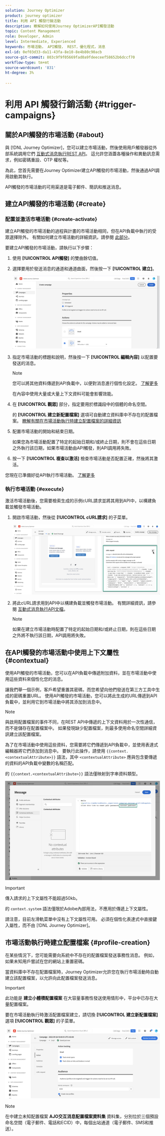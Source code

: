 ```yaml
---
solution: Journey Optimizer
product: journey optimizer
title: 利用 API 觸發行銷活動
description: 瞭解如何使用Journey OptimizerAPI觸發活動
topic: Content Management
role: Developer, Admin
level: Intermediate, Experienced
keywords: 市場活動， API觸發， REST，優化程式，消息
exl-id: 0ef03d33-da11-43fa-8e10-8e4b80c90acb
source-git-commit: 803c9f9f05669fad0a9fdeeceef58652b6dccf70
workflow-type: tm+mt
source-wordcount: '831'
ht-degree: 3%

---
```


# 利用 API 觸發行銷活動 {#trigger-campaigns}

## 關於API觸發的市場活動 {#about}

與 [!DNL Journey Optimizer]，您可以建立市場活動，然後使用用戶觸發器從外部系統調用它們 [互動式消息執行REST API](https://developer.adobe.com/journey-optimizer-apis/references/messaging/#tag/execution)。 這允許您涵蓋各種操作和異動訊息需求，例如密碼重設、OTP 權杖等。

為此，您首先需要在Journey Optimizer建立API觸發的市場活動，然後通過API調用啟動其執行。

API觸發的市場活動的可用渠道是電子郵件、簡訊和推送消息。

## 建立API觸發的市場活動 {#create}

### 配置並激活市場活動 {#create-activate}

建立API觸發的市場活動的過程與計畫的市場活動相同，但在API負載中執行的受眾選擇除外。 有關如何建立市場活動的詳細資訊，請參閱 [此部分](create-campaign.md)。

要建立API觸發的市場活動，請執行以下步驟：

1. 使用 **[!UICONTROL API觸發]** 的雙曲餘切值。

1. 選擇要用於發送消息的通道和通道曲面，然後按一下 **[!UICONTROL 建立]**。

   ![](assets/api-triggered-type.png)

1. 指定市場活動的標題和說明，然後按一下 **[!UICONTROL 編輯內容]** 以配置要發送的消息。

   >[!NOTE]
   >
   >您可以將其他資料傳遞到API負載中，以便對消息進行個性化設定。 [了解更多](#contextual)
   >
   >在內容中使用大量或大量上下文資料可能會影響效能。

1. 在 **[!UICONTROL 觀眾]** 部分，指定要用於標識段中的個體的命名空間。

   的 **[!UICONTROL 建立新配置檔案]** 選項可自動建立資料庫中不存在的配置檔案。 [瞭解有關在市場活動執行時建立配置檔案的詳細資訊](#profile-creation)

1. 配置市場活動的開始和結束日期。

   如果您為市場活動配置了特定的起始日期和/或終止日期，則不會在這些日期之外執行該日期，如果市場活動由API觸發，則API調用將失敗。

1. 按一下 **[!UICONTROL 複查以激活]** 檢查市場活動是否配置正確，然後將其激活。

您現在已準備好從API執行市場活動。 [了解更多](#execute)

### 執行市場活動 {#execute}

激活市場活動後，您需要檢索生成的示例cURL請求並將其用到API中，以構建負載並觸發市場活動。

1. 開啟市場活動，然後從 **[!UICONTROL cURL請求]** 的子菜單。

   ![](assets/api-triggered-curl.png)

1. 將此cURL請求用到API中以構建負載並觸發市場活動。 有關詳細資訊，請參閱 [互動式消息執行API文檔](https://developer.adobe.com/journey-optimizer-apis/references/messaging/#tag/execution)。

   >[!NOTE]
   >
   >如果在建立市場活動時配置了特定的起始日期和/或終止日期，則在這些日期之外將不執行該日期，API調用將失敗。

## 在API觸發的市場活動中使用上下文屬性 {#contextual}

使用API觸發的市場活動，您可以在API負載中傳遞附加資料，並在市場活動中使用這些資料來個性化您的消息。

讓我們舉一個示例，客戶希望重置其密碼，而您希望向他們發送在第三方工具中生成的密碼重置URL。 使用API觸發的市場活動，您可以將此生成的URL傳遞到API負載中，並利用它到市場活動中將其添加到消息中。

>[!NOTE]
>
>與啟用配置檔案的事件不同，在REST API中傳遞的上下文資料用於一次性通信，而不是儲存在配置檔案中。 如果發現缺少配置檔案，則最多使用命名空間詳細資訊建立該配置檔案。

為了在市場活動中使用這些資料，您需要將它們傳遞到API負載中，並使用表達式編輯器將它們添加到消息中。 要執行此操作，請使用 `{{context.<contextualAttribute>}}` 語法，其中 `<contextualAttribute>` 應與包含要傳遞的資料的API負載中變數的名稱匹配。

的 `{{context.<contextualAttribute>}}` 語法僅映射到字串資料類型。

![](assets/api-triggered-context.png)


>[!IMPORTANT]
>
>傳入請求的上下文屬性不能超過50kb。
>
>的 `context.system` 語法僅限於Adobe內部用法，不應用於傳遞上下文屬性。

請注意，目前左滑軌菜單中沒有上下文屬性可用。 必須在個性化表達式中直接鍵入屬性，而不由 [!DNL Journey Optimizer]。

## 市場活動執行時建立配置檔案 {#profile-creation}

在某些情況下，您可能需要向系統中不存在的配置檔案發送事務性消息。 例如，如果未知用戶嘗試在您的網站上重置密碼。

當資料庫中不存在配置檔案時，Journey Optimizer允許您在執行市場活動時自動建立該配置檔案，以允許向此配置檔案發送消息。

>[!IMPORTANT]
>
>此功能是 **建立小體積配置檔案** 在大容量事務性發送使用情形中，平台中已存在大量配置檔案。

要在市場活動執行時激活配置檔案建立，請切換 **[!UICONTROL 建立新配置檔案]** 選項 **[!UICONTROL 觀眾]** 的子菜單。

![](assets/api-triggered-create-profile.png)

>[!NOTE]
>
>在中建立未知配置檔案 **AJO交互消息配置檔案資料集** 資料集，分別位於三個預設命名空間（電子郵件、電話和ECID）中，每個出站通道（電子郵件、SMS和推送）。
